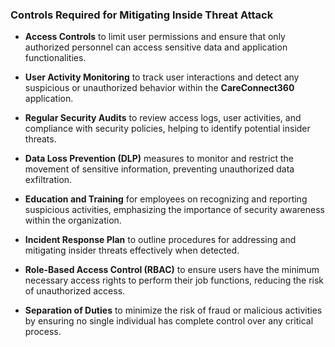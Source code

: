 ### Controls Required for Mitigating Inside Threat Attack 

- **Access Controls** to limit user permissions and ensure that only authorized personnel can access sensitive data and application functionalities.

- **User Activity Monitoring** to track user interactions and detect any suspicious or unauthorized behavior within the **CareConnect360** application.

- **Regular Security Audits** to review access logs, user activities, and compliance with security policies, helping to identify potential insider threats.

- **Data Loss Prevention (DLP)** measures to monitor and restrict the movement of sensitive information, preventing unauthorized data exfiltration.

- **Education and Training** for employees on recognizing and reporting suspicious activities, emphasizing the importance of security awareness within the organization.

- **Incident Response Plan** to outline procedures for addressing and mitigating insider threats effectively when detected.

- **Role-Based Access Control (RBAC)** to ensure users have the minimum necessary access rights to perform their job functions, reducing the risk of unauthorized access.

- **Separation of Duties** to minimize the risk of fraud or malicious activities by ensuring no single individual has complete control over any critical process.

